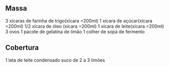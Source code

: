 Massa
-----
3 xícaras de farinha de trigo(xícara =200ml)
1 xícara de açúcar(xícara =200ml)
1/2 xícara de óleo (xícara =200ml)
1 xícara de leite(xícara =200ml)
3 ovos
1 pacote de gelatina de limão
1 colher de sopa de fermento

Cobertura
---------
1 lata de leite condensado
suco de 2 a 3 limões 
